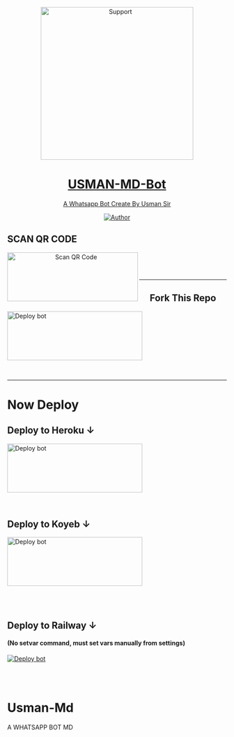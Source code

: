 </p>
<p align="center">
  <a href="https://chat.whatsapp.com/JIJplkiYyrFE4dyFGade43">
    <img alt=Support height="350" src="https://telegra.ph/file/82dbd5a8d9e38a81d7608.jpg"> 
    </p>
<h1 align="center">    USMAN-MD-Bot
</h1>
<p align="center"> 
  
<p align="center"> A Whatsapp Bot Create By Usman Sir 
 
  </a>
</p>
<p align="center">
<a href="https://github.com/naveeddogar"><img title="Author" src="https://img.shields.io/badge/USMAN_MD-WHATSAPP_BOT-black?style=for-the-badge&logo=github"></a>
<p/>

## SCAN QR CODE
<div align="center">
   
<a href="https://usman-md-qr.vercel.app/"><img align="left" src="https://i.imgur.com/dzPTA6u.png" alt="Scan QR Code" height="112" width="300" /></a><br>

<div>
<br>

---
  
## Fork This Repo
<div align="left">
  
<a href="https://github.com/USMAN-SER/USMAN-MD/fork" target="blank"><img align="center" src="https://i.imgur.com/cxaSEWe.png" alt="Deploy bot" height="112" width="310" /></a>
  <div>
<br>

---

# Now Deploy

## Deploy to Heroku ↓


<a href="https://heroku.com-deploy" target="blank"><img align="center" src="https://i.imgur.com/6rs61MY.png" alt="Deploy bot" height="112" width="310" /></a>
  <div>
<br>

## Deploy to Koyeb ↓

<a href="koyeb.com" target="blank"><img align="center" src="https://i.imgur.com/PNoLtFq.png" alt="Deploy bot" height="112" width="310" /></a>
  <div>
<br>
<div>
  <br>


## Deploy to Railway ↓
#### (No setvar command, must set vars manually from settings)
<a href="https://railway.app/template/Mt-g4a" target="blank"><img align="center" src="https://railway.app/button.svg" alt="Deploy bot" height="" width="" /></a>
  <div>
<br>
<div>
  <br>

# Usman-Md
A WHATSAPP BOT MD
